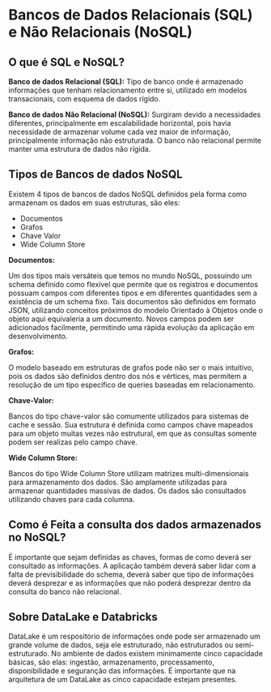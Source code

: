 # Bancos de Dados Relacionais (SQL) e Não Relacionais (NoSQL)
## O que é SQL e NoSQL?

**Banco de dados Relacional (SQL):** Tipo de banco onde é armazenado informações que tenham relacionamento entre si, utilizado em modelos transacionais, com esquema de dados rígido.

**Banco de dados Não Relacional (NoSQL):** Surgiram devido a necessidades diferentes, principalmente em escalabilidade horizontal, pois havia necessidade de armazenar volume cada vez maior de informação, principalmente informação não estruturada. O banco não relacional permite manter uma estrutura de dados não rígida.

## Tipos de Bancos de dados NoSQL

Existem 4 tipos de bancos de dados NoSQL definidos pela forma como armazenam os dados em suas estruturas, são eles:

- Documentos
- Grafos
- Chave Valor
- Wide Column Store

**Documentos:**

Um dos tipos mais versáteis que temos no mundo NoSQL, possuindo um schema definido como flexível que permite que os registros e documentos possuam campos com diferentes tipos e em diferentes quantidades sem a existência de um schema fixo. Tais documentos são definidos em formato JSON, utilizando conceitos próximos do modelo Orientado à Objetos onde o objeto aqui equivaleria a um documento. Novos campos podem ser adicionados facilmente, permitindo uma rápida evolução da aplicação em desenvolvimento.

**Grafos:**

O modelo baseado em estruturas de grafos pode não ser o mais intuitivo, pois os dados são definidos dentro dos nós e vértices, mas permitem a resolução de um tipo específico de queries baseadas em relacionamento.

**Chave-Valor:**

Bancos do tipo chave-valor são comumente utilizados para sistemas de cache e sessão. Sua estrutura é definida como campos chave mapeados para um objeto muitas vezes não estrutural, em que as consultas somente podem ser realizas pelo campo chave.

**Wide Column Store:**

Bancos do tipo Wide Column Store utilizam matrizes multi-dimensionais para armazenamento dos dados. São amplamente utilizadas para armazenar quantidades massivas de dados. Os dados são consultados utilizando chaves para cada columna.

## Como é Feita a consulta dos dados armazenados no NoSQL?

É importante que sejam definidas as chaves, formas de como deverá ser consultado as informações. A aplicação também deverá saber lidar com a falta de previsibilidade do schema, deverá saber que tipo de informações deverá desprezar e as informações que não poderá desprezar dentro da consulta do banco não relacional.

## Sobre DataLake e Databricks

DataLake é um respositório de informações onde pode ser armazenado um grande volume de dados, seja ele estruturado, não estruturados ou semi-estruturado. No ambiente de dados existem minimamente cinco capacidade básicas, são elas: ingestão, armazenamento, processamento, disponibilidade e seguranção das informações. É importante que na arquitetura de um DataLake as cinco capacidade estejam presentes.
